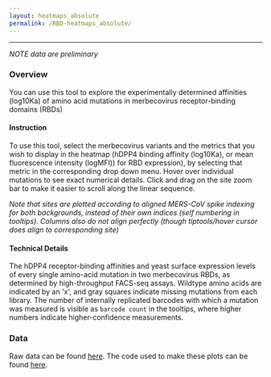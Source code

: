 ```yaml
---
layout: heatmaps_absolute
permalink: /RBD-heatmaps_absolute/
---
```


---

*NOTE data are preliminary*

### Overview

You can use this tool to explore the experimentally determined affinities (log10Ka) of amino acid mutations in merbecovirus receptor-binding domains (RBDs)

#### Instruction

To use this tool, select the merbecovirus variants and the metrics that you wish to display in the heatmap (hDPP4 binding affinity (log10Ka), or mean fluorescence intensity (logMFI)) for RBD expression), by selecting that metric in the corresponding drop down menu. Hover over individual mutations to see exact numerical details. Click and drag on the site zoom bar to make it easier to scroll along the linear sequence.

*Note that sites are plotted according to aligned MERS-CoV spike indexing for both backgrounds, instead of their own indices (self numbering in tooltips). Columns also do not align perfectly (though tiptools/hover cursor does align to corresponding site)*

#### Technical Details

The hDPP4 receptor-binding affinities and yeast surface expression levels of every single amino-acid mutation in two merbecovirus RBDs, as determined by high-throughput FACS-seq assays. Wildtype amino acids are indicated by an 'x', and gray squares indicate missing mutations from each library. The number of internally replicated barcodes with which a mutation was measured is visible as `barcode count` in the tooltips, where higher numbers indicate higher-confidence measurements.


### Data

Raw data  can be found [here](https://github.com/jbloomlab/MERS-PDF2180-RBD_DMS_/blob/main/results/final_variant_scores/final_variant_scores.csv). The code used to make these plots can be found [here](https://github.com/jbloomlab/MERS-PDF2180-RBD_DMS_/blob/main/RBD-Heatmaps-Interactive-Visualization_absolute.ipynb).
